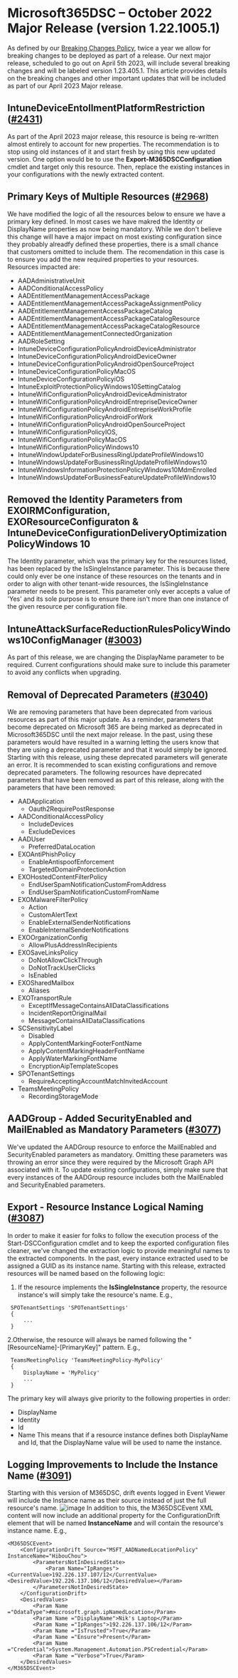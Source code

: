 # Microsoft365DSC – October 2022 Major Release (version 1.22.1005.1)

As defined by our [Breaking Changes Policy](https://microsoft365dsc.com/concepts/breaking-changes/), twice a year we allow for breaking changes to be deployed as part of a release. Our next major release, scheduled to go out on April 5th 2023, will include several breaking changes and will be labeled version 1.23.405.1. This article provides details on the breaking changes and other important updates that will be included as part of our April 2023 Major release.

## IntuneDeviceEntollmentPlatformRestriction ([#2431](https://github.com/microsoft/Microsoft365DSC/pull/2431))
As part of the April 2023 major release, this resource is being re-written almost entirely to account for new properties. The recommendation is to stop using old instances of it and start fresh by using this new updated version. One option would be to use the **Export-M365DSCConfiguration** cmdlet and target only this resource. Then, replace the existing instances in your configurations with the newly extracted content.

## Primary Keys of Multiple Resources ([#2968](https://github.com/microsoft/Microsoft365DSC/pull/2968))
We have modified the logic of all the resources below to ensure we have a primary key defined. In most cases we have makred the Identity or DisplayName properties as now being mandatory. While we don't believe this change will have a major impact on most existing configuration since they probably alreadfy defined these properties, there is a small chance that customers omitted to include them. The recomendation in this case is to ensure you add the new required properties to your resources. Resources impacted are:

* AADAdministrativeUnit
* AADConditionalAccessPolicy
* AADEntitlementManagementAccessPackage
* AADEntitlementManagementAccessPackageAssignmentPolicy
* AADEntitlementManagementAccessPackageCatalog
* AADEntitlementManagementAccessPackageCatalogResource
* AADEntitlementManagementAccessPackageCatalogResource
* AADEntitlementManagementConnectedOrganization
* AADRoleSetting
* IntuneDeviceConfigurationPolicyAndroidDeviceAdministrator
* IntuneDeviceConfigurationPolicyAndroidDeviceOwner
* IntuneDeviceConfigurationPolicyAndroidOpenSourceProject
* IntuneDeviceConfigurationPolicyMacOS
* IntuneDeviceConfigurationPolicyiOS
* IntuneExploitProtectionPolicyWindows10SettingCatalog
* IntuneWifiConfigurationPolicyAndroidDeviceAdministrator
* IntuneWifiConfigurationPolicyAndroidEntrepriseDeviceOwner
* IntuneWifiConfigurationPolicyAndroidEntrepriseWorkProfile
* IntuneWifiConfigurationPolicyAndroidForWork
* IntuneWifiConfigurationPolicyAndroidOpenSourceProject
* IntuneWifiConfigurationPolicyIOS,
* IntuneWifiConfigurationPolicyMacOS
* IntuneWifiConfigurationPolicyWindows10
* IntuneWindowUpdateForBusinessRingUpdateProfileWindows10
* IntuneWindowsUpdateForBusinessRingUpdateProfileWindows10
* IntuneWindowsInformationProtectionPolicyWindows10MdmEnrolled
* IntuneWindowsUpdateForBusinessFeatureUpdateProfileWindows10

## Removed the Identity Parameters from EXOIRMConfiguration, EXOResourceConfiguraton & IntuneDeviceConfigurationDeliveryOptimizationPolicyWindows 10
The Identity parameter, which was the primary key for the resources listed, has been replaced by the IsSingleInstance parameter. This is because there could only ever be one instance of these resources on the tenants and in order to align with other tenant-wide resources, the IsSingleInstance parameter needs to be present. This parameter only ever accepts a value of 'Yes' and its sole purpose is to ensure there isn't more than one instance of the given resource per configuration file.

## IntuneAttackSurfaceReductionRulesPolicyWindows10ConfigManager ([#3003](https://github.com/microsoft/Microsoft365DSC/pull/3003))
As part of this release, we are changing the DisplayName parameter to be required. Current configurations should make sure to include this parameter to avoid any conflicts when upgrading.

## Removal of Deprecated Parameters ([#3040](https://github.com/microsoft/Microsoft365DSC/pull/3040))
We are removing parameters that have been deprecated from various resources as part of this major update. As a reminder, parameters that become deprecated on Microsoft 365 are being marked as deprecated in Microsoft365DSC until the next major release. In the past, using these parameters would have resulted in a warning letting the users know that they are using a deprecated parameter and that it would simply be ignored. Starting with this release, using these deprecated parameters will generate an error. It is recommended to scan existing configurations and remove deprecated parameters. The following resources have deprecated parameters that have been removed as part of this release, along with the parameters that have been removed:

* AADApplication
  * Oauth2RequirePostResponse
* AADConditionalAccessPolicy
  * IncludeDevices
  * ExcludeDevices
* AADUser
  * PreferredDataLocation
* EXOAntiPhishPolicy
  * EnableAntispoofEnforcement
  * TargetedDomainProtectionAction
* EXOHostedContentFilterPolicy
  * EndUserSpamNotificationCustomFromAddress
  * EndUserSpamNotificationCustomFromName
* EXOMalwareFilterPolicy
  * Action
  * CustomAlertText
  * EnableExternalSenderNotifications
  * EnableInternalSenderNotifications
* EXOOrganizationConfig
  * AllowPlusAddressInRecipients
* EXOSaveLinksPolicy
  * DoNotAllowClickThrough
  * DoNotTrackUserClicks
  * IsEnabled
* EXOSharedMailbox
  * Aliases
* EXOTransportRule
  * ExceptIfMessageContainsAllDataClassifications
  * IncidentReportOriginalMail
  * MessageContainsAllDataClassifications
* SCSensitivityLabel
  * Disabled
  * ApplyContentMarkingFooterFontName
  * ApplyContentMarkingHeaderFontName
  * ApplyWaterMarkingFontName
  * EncryptionAipTemplateScopes
* SPOTenantSettings
  * RequireAcceptingAccountMatchInvitedAccount
* TeamsMeetingPolicy
  * RecordingStorageMode

## AADGroup - Added SecurityEnabled and MailEnabled as Mandatory Parameters ([#3077](https://github.com/microsoft/Microsoft365DSC/pull/3077))
We've updated the AADGroup resource to enforce the MailEnabled and SecurityEnabled parameters as mandatory. Omitting these parameters was throwing an error since they were required by the Microsoft Graph API associated with it. To update existing configurations, simply make sure that every instances of the AADGroup resource includes both the MailEnabled and SecurityEnabled parameters.

## Export - Resource Instance Logical Naming ([#3087](https://github.com/microsoft/Microsoft365DSC/pull/3087))
In order to make it easier for folks to follow the execution process of the Start-DSCConfiguration cmdlet and to keep the exported configuration files cleaner, we've changed the extraction logic to provide meaningful names to the extracted components. In the past, every instance extracted used to be assigned a GUID as its instance name. Starting with this release, extracted resources will be named based on the following logic:

1. If the resource implements the **IsSingleInstance** property, the resource instance's will simply take the resource's name. E.g.,
 ```
  SPOTenantSettings 'SPOTenantSettings'
  {
      ...
  }
 ```

2.Otherwise, the resource will always be named following the "[ResourceName]-[PrimaryKey]" pattern. E.g.,
 ```
  TeamsMeetingPolicy 'TeamsMeetingPolicy-MyPolicy'
  {
      DisplayName = 'MyPolicy'
      ...
  }
  ```
  The primary key will always give priority to the following properties in order:
  * DisplayName
  * Identity
  * Id
  * Name
  This means that if a resource instance defines both DisplayName and Id, that the DisplayName value will be used to name the instance.

## Logging Improvements to Include the Instance Name ([#3091](https://github.com/microsoft/Microsoft365DSC/pull/3091))
Starting with this version of M365DSC, drift events logged in Event Viewer will include the Instance name as their source instead of just the full resource's name.
![image](https://raw.githubusercontent.com/microsoft/Microsoft365DSC/Dev/docs/docs/Images/April2023MR-EventViewer.png)
In addition to this, the M365DSCEvent XML content will now include an additional property for the ConfigurationDrift element that will be named **InstanceName** and will contain the resource's instance name. E.g.,

```
<M365DSCEvent>
    <ConfigurationDrift Source="MSFT_AADNamedLocationPolicy" InstanceName="HibouChou">
        <ParametersNotInDesiredState>
            <Param Name="IpRanges"><CurrentValue>192.226.137.107/12</CurrentValue><DesiredValue>192.226.137.106/12</DesiredValue></Param>
        </ParametersNotInDesiredState>
    </ConfigurationDrift>
    <DesiredValues>
        <Param Name ="OdataType">#microsoft.graph.ipNamedLocation</Param>
        <Param Name ="DisplayName">Nik's Laptop</Param>
        <Param Name ="IpRanges">192.226.137.106/12</Param>
        <Param Name ="IsTrusted">True</Param>
        <Param Name ="Ensure">Present</Param>
        <Param Name ="Credential">System.Management.Automation.PSCredential</Param>
        <Param Name ="Verbose">True</Param>
    </DesiredValues>
</M365DSCEvent>
```
